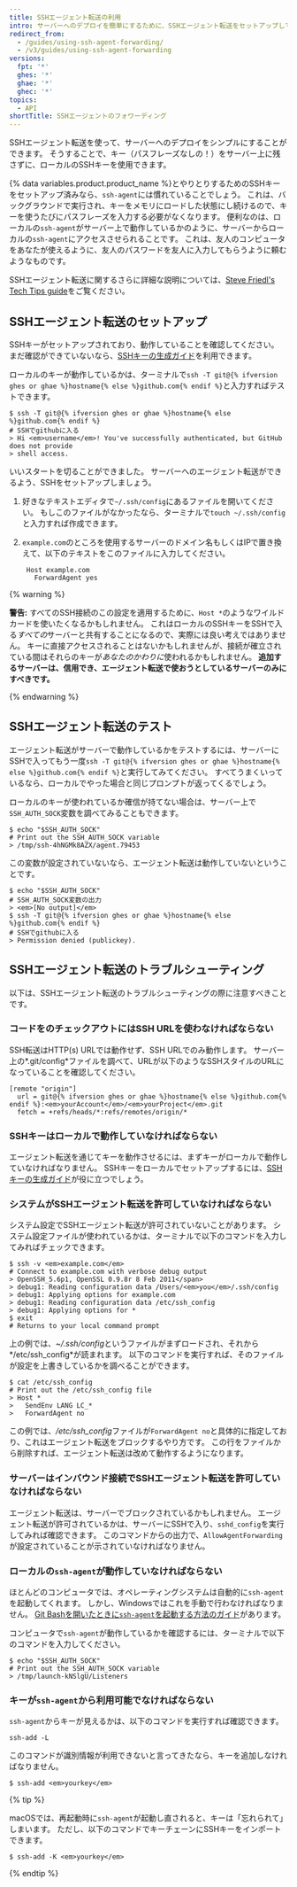 ```yaml
---
title: SSHエージェント転送の利用
intro: サーバーへのデプロイを簡単にするために、SSHエージェント転送をセットアップして、安全にローカルのSSHキーを使うことができます。
redirect_from:
  - /guides/using-ssh-agent-forwarding/
  - /v3/guides/using-ssh-agent-forwarding
versions:
  fpt: '*'
  ghes: '*'
  ghae: '*'
  ghec: '*'
topics:
  - API
shortTitle: SSHエージェントのフォワーディング
---
```




SSHエージェント転送を使って、サーバーへのデプロイをシンプルにすることができます。  そうすることで、キー（パスフレーズなしの！）をサーバー上に残さずに、ローカルのSSHキーを使用できます。

{% data variables.product.product_name %}とやりとりするためのSSHキーをセットアップ済みなら、`ssh-agent`には慣れていることでしょう。 これは、バックグラウンドで実行され、キーをメモリにロードした状態にし続けるので、キーを使うたびにパスフレーズを入力する必要がなくなります。 便利なのは、ローカルの`ssh-agent`がサーバー上で動作しているかのように、サーバーからローカルの`ssh-agent`にアクセスさせられることです。 これは、友人のコンピュータをあなたが使えるように、友人のパスワードを友人に入力してもらうように頼むようなものです。

SSHエージェント転送に関するさらに詳細な説明については、[Steve Friedl's Tech Tips guide][tech-tips]をご覧ください。

## SSHエージェント転送のセットアップ

SSHキーがセットアップされており、動作していることを確認してください。 まだ確認ができていないなら、[SSHキーの生成ガイド][generating-keys]を利用できます。

ローカルのキーが動作しているかは、ターミナルで`ssh -T git@{% ifversion ghes or ghae %}hostname{% else %}github.com{% endif %}`と入力すればテストできます。

```shell
$ ssh -T git@{% ifversion ghes or ghae %}hostname{% else %}github.com{% endif %}
# SSHでgithubに入る
> Hi <em>username</em>! You've successfully authenticated, but GitHub does not provide
> shell access.
```

いいスタートを切ることができました。 サーバーへのエージェント転送ができるよう、SSHをセットアップしましょう。

1. 好きなテキストエディタで`~/.ssh/config`にあるファイルを開いてください。 もしこのファイルがなかったなら、ターミナルで`touch ~/.ssh/config`と入力すれば作成できます。

2. `example.com`のところを使用するサーバーのドメイン名もしくはIPで置き換えて、以下のテキストをこのファイルに入力してください。
   
        Host example.com
          ForwardAgent yes

{% warning %}

**警告:** すべてのSSH接続のこの設定を適用するために、`Host *`のようなワイルドカードを使いたくなるかもしれません。 これはローカルのSSHキーをSSHで入る*すべての*サーバーと共有することになるので、実際には良い考えではありません。 キーに直接アクセスされることはないかもしれませんが、接続が確立されている間はそれらのキーが*あなたのかわりに*使われるかもしれません。 **追加するサーバーは、信用でき、エージェント転送で使おうとしているサーバーのみにすべきです。**

{% endwarning %}

## SSHエージェント転送のテスト

エージェント転送がサーバーで動作しているかをテストするには、サーバーにSSHで入ってもう一度`ssh -T git@{% ifversion ghes or ghae %}hostname{% else %}github.com{% endif %}`と実行してみてください。  すべてうまくいっているなら、ローカルでやった場合と同じプロンプトが返ってくるでしょう。

ローカルのキーが使われているか確信が持てない場合は、サーバー上で`SSH_AUTH_SOCK`変数を調べてみることもできます。

```shell
$ echo "$SSH_AUTH_SOCK"
# Print out the SSH_AUTH_SOCK variable
> /tmp/ssh-4hNGMk8AZX/agent.79453
```

この変数が設定されていないなら、エージェント転送は動作していないということです。

```shell
$ echo "$SSH_AUTH_SOCK"
# SSH_AUTH_SOCK変数の出力
> <em>[No output]</em>
$ ssh -T git@{% ifversion ghes or ghae %}hostname{% else %}github.com{% endif %}
# SSHでgithubに入る
> Permission denied (publickey).
```

## SSHエージェント転送のトラブルシューティング

以下は、SSHエージェント転送のトラブルシューティングの際に注意すべきことです。

### コードをのチェックアウトにはSSH URLを使わなければならない

SSH転送はHTTP(s) URLでは動作せず、SSH URLでのみ動作します。 サーバー上の*.git/config*ファイルを調べて、URLが以下のようなSSHスタイルのURLになっていることを確認してください。

```shell
[remote "origin"]
  url = git@{% ifversion ghes or ghae %}hostname{% else %}github.com{% endif %}:<em>yourAccount</em>/<em>yourProject</em>.git
  fetch = +refs/heads/*:refs/remotes/origin/*
```

### SSHキーはローカルで動作していなければならない

エージェント転送を通じてキーを動作させるには、まずキーがローカルで動作していなければなりません。 SSHキーをローカルでセットアップするには、[SSHキーの生成ガイド][generating-keys]が役に立つでしょう。

### システムがSSHエージェント転送を許可していなければならない

システム設定でSSHエージェント転送が許可されていないことがあります。 システム設定ファイルが使われているかは、ターミナルで以下のコマンドを入力してみればチェックできます。

```shell
$ ssh -v <em>example.com</em>
# Connect to example.com with verbose debug output
> OpenSSH_5.6p1, OpenSSL 0.9.8r 8 Feb 2011</span>
> debug1: Reading configuration data /Users/<em>you</em>/.ssh/config
> debug1: Applying options for example.com
> debug1: Reading configuration data /etc/ssh_config
> debug1: Applying options for *
$ exit
# Returns to your local command prompt
```

上の例では、*~/.ssh/config*というファイルがまずロードされ、それから*/etc/ssh_config*が読まれます。  以下のコマンドを実行すれば、そのファイルが設定を上書きしているかを調べることができます。

```shell
$ cat /etc/ssh_config
# Print out the /etc/ssh_config file
> Host *
>   SendEnv LANG LC_*
>   ForwardAgent no
```

この例では、*/etc/ssh_config*ファイルが`ForwardAgent no`と具体的に指定しており、これはエージェント転送をブロックするやり方です。 この行をファイルから削除すれば、エージェント転送は改めて動作するようになります。

### サーバーはインバウンド接続でSSHエージェント転送を許可していなければならない

エージェント転送は、サーバーでブロックされているかもしれません。 エージェント転送が許可されているかは、サーバーにSSHで入り、`sshd_config`を実行してみれば確認できます。 このコマンドからの出力で、`AllowAgentForwarding`が設定されていることが示されていなければなりません。

### ローカルの`ssh-agent`が動作していなければならない

ほとんどのコンピュータでは、オペレーティングシステムは自動的に`ssh-agent`を起動してくれます。  しかし、Windowsではこれを手動で行わなければなりません。 [Git Bashを開いたときに`ssh-agent`を起動する方法のガイド][autolaunch-ssh-agent]があります。

コンピュータで`ssh-agent`が動作しているかを確認するには、ターミナルで以下のコマンドを入力してください。

```shell
$ echo "$SSH_AUTH_SOCK"
# Print out the SSH_AUTH_SOCK variable
> /tmp/launch-kNSlgU/Listeners
```

### キーが`ssh-agent`から利用可能でなければならない

`ssh-agent`からキーが見えるかは、以下のコマンドを実行すれば確認できます。

```shell
ssh-add -L
```

このコマンドが識別情報が利用できないと言ってきたなら、キーを追加しなければなりません。

```shell
$ ssh-add <em>yourkey</em>
```

{% tip %}

macOSでは、再起動時に`ssh-agent`が起動し直されると、キーは「忘れられて」しまいます。 ただし、以下のコマンドでキーチェーンにSSHキーをインポートできます。

```shell
$ ssh-add -K <em>yourkey</em>
```

{% endtip %}

[tech-tips]: http://www.unixwiz.net/techtips/ssh-agent-forwarding.html
[generating-keys]: /articles/generating-ssh-keys
[autolaunch-ssh-agent]: /github/authenticating-to-github/working-with-ssh-key-passphrases#auto-launching-ssh-agent-on-git-for-windows

